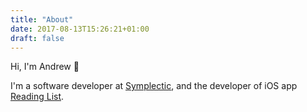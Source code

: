 ```yaml
---
title: "About"
date: 2017-08-13T15:26:21+01:00
draft: false
---
```


Hi, I'm Andrew 👋

I'm a software developer at [Symplectic](http://symplectic.co.uk), and the developer of iOS app [Reading List](https://readinglist.app).
